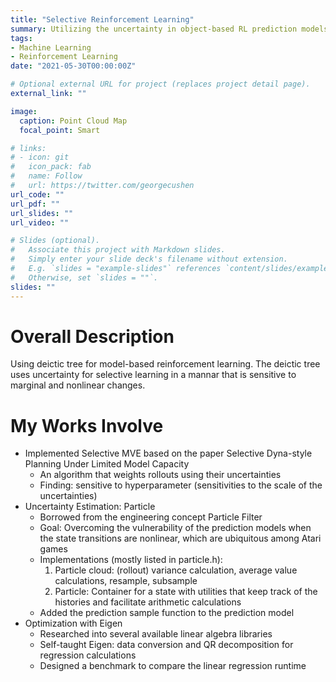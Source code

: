 ```yaml
---
title: "Selective Reinforcement Learning"
summary: Utilizing the uncertainty in object-based RL prediction models for selective, hence more efficient learning. 
tags:
- Machine Learning
- Reinforcement Learning
date: "2021-05-30T00:00:00Z"

# Optional external URL for project (replaces project detail page).
external_link: ""

image:
  caption: Point Cloud Map
  focal_point: Smart

# links:
# - icon: git
#   icon_pack: fab
#   name: Follow
#   url: https://twitter.com/georgecushen
url_code: ""
url_pdf: ""
url_slides: ""
url_video: ""

# Slides (optional).
#   Associate this project with Markdown slides.
#   Simply enter your slide deck's filename without extension.
#   E.g. `slides = "example-slides"` references `content/slides/example-slides.md`.
#   Otherwise, set `slides = ""`.
slides: ""
---
```


# Overall Description

Using deictic tree for model-based reinforcement learning. The deictic tree uses uncertainty for selective learning in a mannar that is sensitive to marginal and nonlinear changes.

# My Works Involve

* Implemented Selective MVE based on the paper Selective Dyna-style Planning Under Limited Model Capacity
  - An algorithm that weights rollouts using their uncertainties
  - Finding: sensitive to hyperparameter (sensitivities to the scale of the uncertainties)
* Uncertainty Estimation: Particle
  - Borrowed from the engineering concept Particle Filter
  - Goal: Overcoming the vulnerability of the prediction models when the state transitions are nonlinear, which are ubiquitous among Atari games
  - Implementations (mostly listed in particle.h):
    1. Particle cloud: (rollout) variance calculation, average value calculations, resample, subsample
    2. Particle: Container for a state with utilities that keep track of the histories and facilitate arithmetic calculations
  - Added the prediction sample function to the prediction model
* Optimization with Eigen
  - Researched into several available linear algebra libraries
  - Self-taught Eigen: data conversion and QR decomposition for regression calculations
  - Designed a benchmark to compare the linear regression runtime






